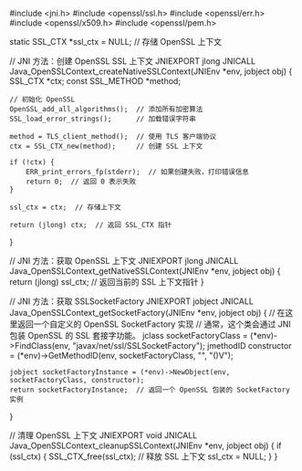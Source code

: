 #include <jni.h>
#include <openssl/ssl.h>
#include <openssl/err.h>
#include <openssl/x509.h>
#include <openssl/pem.h>

static SSL_CTX *ssl_ctx = NULL;  // 存储 OpenSSL 上下文

// JNI 方法：创建 OpenSSL SSL 上下文
JNIEXPORT jlong JNICALL Java_OpenSSLContext_createNativeSSLContext(JNIEnv *env, jobject obj) {
    SSL_CTX *ctx;
    const SSL_METHOD *method;

    // 初始化 OpenSSL
    OpenSSL_add_all_algorithms();  // 添加所有加密算法
    SSL_load_error_strings();      // 加载错误字符串

    method = TLS_client_method();  // 使用 TLS 客户端协议
    ctx = SSL_CTX_new(method);     // 创建 SSL 上下文

    if (!ctx) {
        ERR_print_errors_fp(stderr);  // 如果创建失败，打印错误信息
        return 0;  // 返回 0 表示失败
    }

    ssl_ctx = ctx;  // 存储上下文

    return (jlong) ctx;  // 返回 SSL_CTX 指针
}

// JNI 方法：获取 OpenSSL 上下文
JNIEXPORT jlong JNICALL Java_OpenSSLContext_getNativeSSLContext(JNIEnv *env, jobject obj) {
    return (jlong) ssl_ctx;  // 返回当前的 SSL 上下文指针
}

// JNI 方法：获取 SSLSocketFactory
JNIEXPORT jobject JNICALL Java_OpenSSLContext_getSocketFactory(JNIEnv *env, jobject obj) {
    // 在这里返回一个自定义的 OpenSSL SocketFactory 实现
    // 通常，这个类会通过 JNI 包装 OpenSSL 的 SSL 套接字功能。
    jclass socketFactoryClass = (*env)->FindClass(env, "javax/net/ssl/SSLSocketFactory");
    jmethodID constructor = (*env)->GetMethodID(env, socketFactoryClass, "<init>", "()V");

    jobject socketFactoryInstance = (*env)->NewObject(env, socketFactoryClass, constructor);
    return socketFactoryInstance;  // 返回一个 OpenSSL 包装的 SocketFactory 实例
}

// 清理 OpenSSL 上下文
JNIEXPORT void JNICALL Java_OpenSSLContext_cleanupSSLContext(JNIEnv *env, jobject obj) {
    if (ssl_ctx) {
        SSL_CTX_free(ssl_ctx);  // 释放 SSL 上下文
        ssl_ctx = NULL;
    }
}